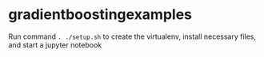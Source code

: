 # gradientboostingexamples

Run command `. ./setup.sh` to create the virtualenv, install necessary files, and start a jupyter notebook
